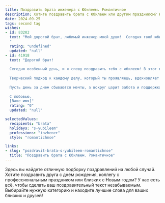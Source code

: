 ```yaml
---
title: Поздравить брата инженера с Юбилеем. Романтичное
description: Хотите поздравить брата с Юбилеем или другим праздником? Наш ИИ создаст незабываемое поздравление, а вы обязательно выделитесь среди других.  
date: 2024-09-25
tags: second tag
wishes:
- id: 83202
  text: "Мой дорогой брат, любимый инженер моей души!  Сегодня твой юбилей —  день, когда хочется сказать о твоей силе, твоей выдержке, твоем умении создавать, строить, изобретать, словно ты сам – творение высшей инженерной мысли, прекрасное и совершенное.  Пусть в твоей жизни всегда будут прочные, надежные опоры, как в лучших твоих проектах,  а любовь и счастье будут  бесконечно масштабируемыми величинами. С юбилеем, мой дорогой!
  "
  rating: "undefined"
  updated: "null"
- id: 41918
  text: "Дорогой брат!
  
  Сегодня особенный день, и я спешу поздравить тебя с юбилеем! В этот прекрасный момент мы отмечаем не только годы, но и все достижения, которые ты совершил благодаря своему упорству и таланту. Ты — настоящий инженер, способный создавать не только механизмы, но и гармонию в жизни.
  
  Творческий подход к каждому делу, который ты проявляешь, вдохновляет всех вокруг. Ты словно архитектор, строящий мосты не только между объектами, но и между сердцами. Пусть этот юбилей станет для тебя новой вехой, полное свежих идей и свершений. Желаю, чтобы каждый проект, за который ты берешься, был успешным, а жизнь — наполненной яркими моментами и любовью.
  
  Пусть день за днем сбываются мечты, а вокруг царит забота и поддержка близких. С юбилеем, мой дорогой брат! Пусть впереди будет много светлых и радостных мгновений!
  
  С любовью,
  [Ваше имя]"
  rating: "0"
  updated: "null"

selectedValues:
  recipients: "brata"
  holidays: "s-yubileem"
  professions: "inzhener"
  style: "romantichnoe"

links:
- slug: "pozdravit-brata-s-yubileem-romantichnoe"
  title: "Поздравить брата с Юбилеем. Романтичное"
---
```


Здесь вы найдете отличную подборку поздравлений на любой случай. 
Хотите поздравить друга с днём рождения, коллегу с профессиональным праздником или близких с Новым годом? У нас есть всё, чтобы сделать ваш поздравительный текст незабываемым. Выбирайте нужную категорию и находите лучшие слова для ваших близких и друзей!

